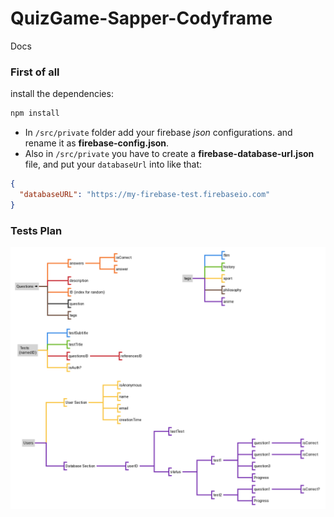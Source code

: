 # QuizGame-Sapper-Codyframe

Docs

### First of all

install the dependencies:

```bash
npm install
```

- In `/src/private` folder add your firebase _json_ configurations. and rename it as **firebase-config.json**.
- Also in `/src/private` you have to create a **firebase-database-url.json** file, and put your `databaseUrl` into like that:

```json
{
  "databaseURL": "https://my-firebase-test.firebaseio.com"
}
```

### Tests Plan

<img src='./testplan.svg' alert='svg tests plan'/>
